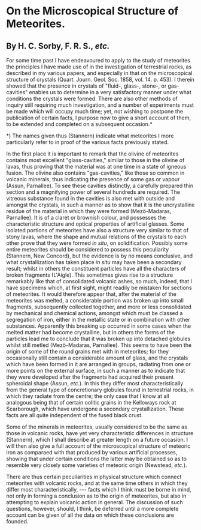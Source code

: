 # On the Microscopical Structure of Meteorites.

## By H. C. Sorby, F. R. S., _etc._

For some time past I have endeavoured to apply to the study of meteorites the principles I have made use of in the investigation of terrestrial rocks, as described in my various papers, and especially in that on the microscopical structure of crystals (Quart. Journ. Geol. Soc. 1858, vol. 14. p. 453). I therein showed that the presence in crystals of "fluid-, glass-, stone-, or gas-cavities" enables us to determine in a very satisfactory manner under what conditions the crystals were formed. There are also other methods of inquiry still requiring much investigation, and a number of experiments must be made which will occupy much time; yet, not wishing to postpone the publication of certain facts, I purpose now to give a short account of them, to be extended and completed on a subsequent occasion.*

*) The names given thus (Stannern) indicate what meteorites I more particularly refer to in proof of the various facts previously stated.

In the first place it is important to remark that the olivine of meteorites contains most excellent "glass-cavities," similar to those in the olivine of lavas, thus proving that the material was at one time in a state of igneous fusion. The olivine also contains "gas-cavities," like those so common in volcanic minerals, thus indicating the presence of some gas or vapour (Assun, Parnallee). To see these cavities distinctly, a carefully prepared thin section and a magnifying power of several hundreds are required. The vitreous substance found in the cavities is also met with outside and amongst the crystals, in such a manner as to show that it is the uncrystalline residue of the material in which they were formed (Mezö-Madaras, Parnallee). It is of a claret or brownish colour, and possesses the characteristic structure and optical properties of artificial glasses. Some isolated portions of meteorites have also a structure very similar to that of stony lavas, where the shape and mutual relations of the crystals to each other prove that they were formed _in situ_, on solidification. Possibly some entire meteorites should be considered to possess this peculiarity (Stannern, New Concord), but the evidence is by no means conclusive, and what crystallization has taken place _in situ_ may have been a secondary result; whilst in others the constituent particles have all the characters of broken fragments (L'Aigle). This sometimes gives rise to a structure remarkably like that of consolidated volcanic ashes, so much, indeed, that I have specimens which, at first sight, might readily be mistaken for sections of meteorites. It would therefore appear that, after the material of the meteorites was melted, a considerable portion was broken up into small fragments, subsequently collected together, and more or less consolidated by mechanical and chemical actions, amongst which must be classed a segregation of iron, either in the metallic state or in combination with other substances. Apparently this breaking up occurred in some cases when the melted matter had become crystalline, but in others the forms of the particles lead me to conclude that it was broken up into detached globules whilst still metled (Mezö-Madaras, Parnallee). This seems to have been the origin of some of the round grains met with in meteorites; for they occasionally still contain a considerable amount of glass, and the crystals which have been formed in it are arranged in groups, radiating from one or more points on the external surface, in such a manner as to indicate that they were developed after the fragments had acquired their present spheroidal shape (Assun, _etc._). In this they differ most characteristically from the general type of concretionary globules found in terrestrial rocks, in which they radiate from the centre; the only case that I know at all analogous being that of certain oolitic grains in the Kelloways rock at Scarborough, which have undergone a secondary crystallization. These facts are all quite independent of the fused black crust.

Some of the minerals in meteorites, usually considered to be the same as those in volcanic rocks, have yet very characteristic differences in structure (Stannern), which I shall describe at greater length on a future occasion. I will then also give a full account of the microscopical structure of meteoric iron as comparaed with that produced by various artificial processes, showing that under certain conditions the latter may be obtained so as to resemble very closely some varieties of meteoric origin (Newstead, _etc._).

There are thus certain peculiarities in physical structure which connect meteorites with volcanic rocks, and at the same time others in which they differ most characteristically, --- facts which I think must be borne in mind, not only in forming a conclusion as to the origin of meteorites, but also in attempting to explain volcanic action in general. The discussion of such questions, however, should, I think, be deferred until a more complete account can be given of all the data on which these conclusions are founded.
